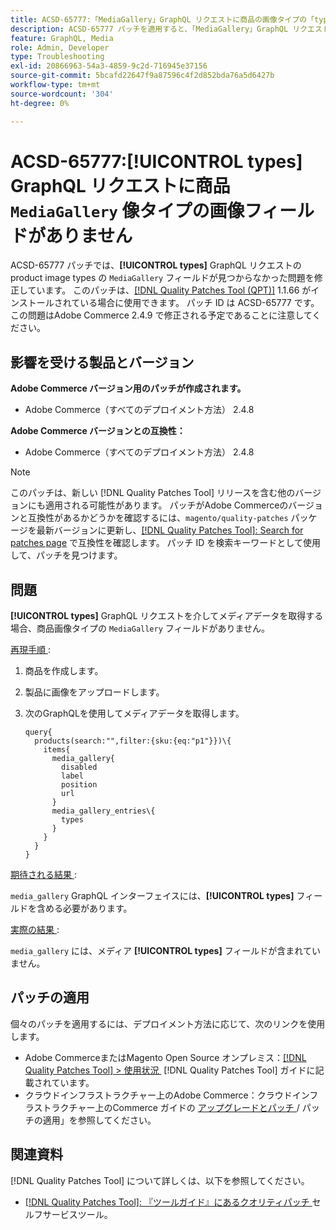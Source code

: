 ```yaml
---
title: ACSD-65777:「MediaGallery」GraphQL リクエストに商品の画像タイプの「types」フィールドがありません
description: ACSD-65777 パッチを適用すると、「MediaGallery」GraphQL リクエストで商品の画像タイプの「types」フィールドが見つからなかったAdobe Commerceの問題を修正できます。
feature: GraphQL, Media
role: Admin, Developer
type: Troubleshooting
exl-id: 20866963-54a3-4859-9c2d-716945e37156
source-git-commit: 5bcafd22647f9a87596c4f2d852bda76a5d6427b
workflow-type: tm+mt
source-wordcount: '304'
ht-degree: 0%

---
```


# ACSD-65777:**[!UICONTROL types]** GraphQL リクエストに商品 `MediaGallery` 像タイプの画像フィールドがありません

ACSD-65777 パッチでは、**[!UICONTROL types]** GraphQL リクエストの product image types の `MediaGallery` フィールドが見つからなかった問題を修正しています。 このパッチは、[[!DNL Quality Patches Tool (QPT)]](/help/tools/quality-patches-tool/quality-patches-tool-to-self-serve-quality-patches.md) 1.1.66 がインストールされている場合に使用できます。 パッチ ID は ACSD-65777 です。 この問題はAdobe Commerce 2.4.9 で修正される予定であることに注意してください。

## 影響を受ける製品とバージョン

**Adobe Commerce バージョン用のパッチが作成されます。**

* Adobe Commerce（すべてのデプロイメント方法） 2.4.8

**Adobe Commerce バージョンとの互換性：**

* Adobe Commerce（すべてのデプロイメント方法） 2.4.8

>[!NOTE]
>
>このパッチは、新しい [!DNL Quality Patches Tool] リリースを含む他のバージョンにも適用される可能性があります。 パッチがAdobe Commerceのバージョンと互換性があるかどうかを確認するには、`magento/quality-patches` パッケージを最新バージョンに更新し、[[!DNL Quality Patches Tool]: Search for patches page](https://experienceleague.adobe.com/tools/commerce-quality-patches/index.html?lang=ja) で互換性を確認します。 パッチ ID を検索キーワードとして使用して、パッチを見つけます。

## 問題

**[!UICONTROL types]** GraphQL リクエストを介してメディアデータを取得する場合、商品画像タイプの `MediaGallery` フィールドがありません。

<u> 再現手順 </u>:

1. 商品を作成します。
1. 製品に画像をアップロードします。
1. 次のGraphQLを使用してメディアデータを取得します。

   ```
   query{
     products(search:"",filter:{sku:{eq:"p1"}})\{
       items{
         media_gallery{
           disabled
           label
           position
           url
         }
         media_gallery_entries\{
           types
         }
       }
     }
   }
   ```

<u> 期待される結果 </u>:

`media_gallery` GraphQL インターフェイスには、**[!UICONTROL types]** フィールドを含める必要があります。

<u> 実際の結果 </u>:

`media_gallery` には、メディア **[!UICONTROL types]** フィールドが含まれていません。

## パッチの適用

個々のパッチを適用するには、デプロイメント方法に応じて、次のリンクを使用します。

* Adobe CommerceまたはMagento Open Source オンプレミス：[[!DNL Quality Patches Tool] > 使用状況 &#x200B;](/help/tools/quality-patches-tool/usage.md) [!DNL Quality Patches Tool] ガイドに記載されています。
* クラウドインフラストラクチャー上のAdobe Commerce：クラウドインフラストラクチャー上のCommerce ガイドの [&#x200B; アップグレードとパッチ &#x200B;](https://experienceleague.adobe.com/docs/commerce-cloud-service/user-guide/develop/upgrade/apply-patches.html?lang=ja)/ パッチの適用」を参照してください。

## 関連資料

[!DNL Quality Patches Tool] について詳しくは、以下を参照してください。

* [[!DNL Quality Patches Tool]: 『ツールガイド』にあるクオリティパッチ &#x200B;](/help/tools/quality-patches-tool/quality-patches-tool-to-self-serve-quality-patches.md) セルフサービスツール。
